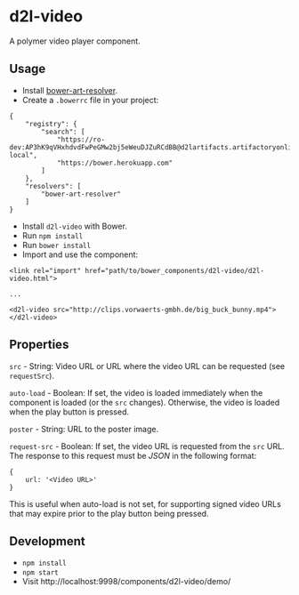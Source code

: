 # d2l-video

A polymer video player component.

## Usage

* Install [bower-art-resolver](https://www.npmjs.com/package/bower-art-resolver).
* Create a `.bowerrc` file in your project:
```
{
	"registry": {
		"search": [
			"https://ro-dev:AP3hK9qVHxhdvdFwPeGMw2bj5eWeuDJZuRCdBB@d2lartifacts.artifactoryonline.com/d2lartifacts/api/bower/bower-local",
			"https://bower.herokuapp.com"
  		]
	},
	"resolvers": [
		"bower-art-resolver"
	]
}
```
* Install `d2l-video` with Bower.
* Run `npm install`
* Run `bower install`
* Import and use the component:
```
<link rel="import" href="path/to/bower_components/d2l-video/d2l-video.html">

...

<d2l-video src="http://clips.vorwaerts-gmbh.de/big_buck_bunny.mp4"></d2l-video>
```

## Properties

`src` - String: Video URL or URL where the video URL can be requested (see `requestSrc`).

`auto-load` - Boolean: If set, the video is loaded immediately when the component is loaded (or the `src` changes). Otherwise, the video is loaded when the play button is pressed.

`poster` - String: URL to the poster image.

`request-src` - Boolean: If set, the video URL is requested from the `src` URL. The response to this request must be *JSON* in the following format:

```
{
	url: '<Video URL>'
}
```

This is useful when auto-load is not set, for supporting signed video URLs that may expire prior to the play button being pressed.

## Development

* `npm install`
* `npm start`
* Visit http://localhost:9998/components/d2l-video/demo/
